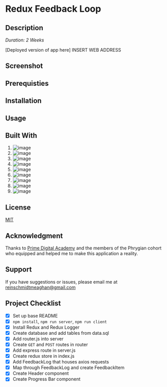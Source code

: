 # Redux Feedback Loop

## Description

*Duration: 2 Weeks*

[Deployed version of app here] INSERT WEB ADDRESS

## Screenshot



## Prerequisties 



## Installation


## Usage


## Built With

1. ![image](https://img.shields.io/badge/HTML5-E34F26?style=for-the-badge&logo=html5&logoColor=white)
2. ![image](https://img.shields.io/badge/CSS3-1572B6?style=for-the-badge&logo=css3&logoColor=white)
3. ![image](https://img.shields.io/badge/JavaScript-323330?style=for-the-badge&logo=javascript&logoColor=F7DF1E)
4. ![image](https://img.shields.io/badge/jQuery-0769AD?style=for-the-badge&logo=jquery&logoColor=white)
5. ![image](https://img.shields.io/badge/Node.js-339933?style=for-the-badge&logo=nodedotjs&logoColor=white)
6. ![image](https://img.shields.io/badge/Express.js-000000?style=for-the-badge&logo=express&logoColor=white)
7. ![image](https://img.shields.io/badge/postgres-%23316192.svg?style=for-the-badge&logo=postgresql&logoColor=white)
8. ![image](https://img.shields.io/badge/react-%2320232a.svg?style=for-the-badge&logo=react&logoColor=%2361DAFB)
9. ![image](https://img.shields.io/badge/MUI-%230081CB.svg?style=for-the-badge&logo=mui&logoColor=white)
   
## License
[MIT](https://choosealicense.com/licenses/mit/)

## Acknowledgment 

Thanks to [Prime Digital Academy](https://www.primeacademy.io/) and the members of the Phrygian cohort who equipped and helped me to make this application a reality.

## Support
If you have suggestions or issues, please email me at [reinschmidtmeaghan@gmail.com](mailto:reinschmidtmeaghan@gmail.com)

## Project Checklist

- [X] Set up base README
- [X] `npm install`, `npm run server`, `npm run client`
- [X] Install Redux and Redux Logger
- [X] Create database and add tables from data.sql 
- [X] Add router.js into server
- [X] Create `GET` and `POST` routes in router
- [X] Add express route in server.js
- [X] Create redux store in index.js
- [X] Add FeedbackLog that houses axios requests
- [X] Map through FeedbackLog and create FeedbackItem
- [X] Create Header component 
- [X] Create Progress Bar component
